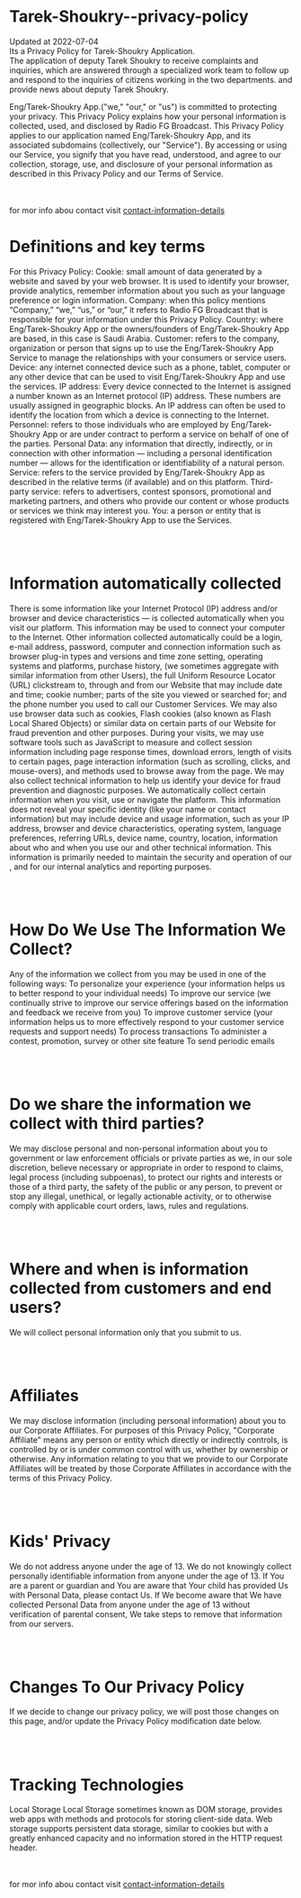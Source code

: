 # Tarek-Shoukry--privacy-policy
Updated at 2022-07-04 <br>
Its a Privacy Policy for Tarek-Shoukry Application.<br>
The application of deputy Tarek Shoukry to receive complaints and inquiries, which are answered through a specialized work team to follow up and respond to the inquiries of citizens working in the two departments. and provide news about deputy Tarek Shoukry.



Eng/Tarek-Shoukry App.("we," "our," or "us") is committed to protecting your privacy. This Privacy Policy explains how your personal information is collected, used, and disclosed by Radio FG Broadcast.
This Privacy Policy applies to our application named Eng/Tarek-Shoukry App, and its associated subdomains (collectively, our "Service").
By accessing or using our Service, you signify that you have read, understood, and agree to our collection, storage, use, and disclosure of your personal information as described in this Privacy Policy and our Terms of Service.

<br><br>
for mor info abou contact visit
<a href= 'github.com/MohammedSalehelShazly/Tarek-Shoukry--contact-information-details'>contact-information-details</a>

<h1> Definitions and key terms </h1> 
For this Privacy Policy:
Cookie: small amount of data generated by a website and saved by your web browser. It is used to identify your browser, provide analytics, remember information about you such as your language preference or login information.
Company: when this policy mentions “Company,” “we,” “us,” or “our,” it refers to Radio FG Broadcast that is responsible for your information under this Privacy Policy.
Country: where Eng/Tarek-Shoukry App or the owners/founders of Eng/Tarek-Shoukry App are based, in this case is Saudi Arabia.
Customer: refers to the company, organization or person that signs up to use the Eng/Tarek-Shoukry App Service to manage the relationships with your consumers or service users.
Device: any internet connected device such as a phone, tablet, computer or any other device that can be used to visit Eng/Tarek-Shoukry App and use the services.
IP address: Every device connected to the Internet is assigned a number known as an Internet protocol (IP) address. These numbers are usually assigned in geographic blocks. An IP address can often be used to identify the location from which a device is connecting to the Internet.
Personnel: refers to those individuals who are employed by Eng/Tarek-Shoukry App or are under contract to perform a service on behalf of one of the parties.
Personal Data: any information that directly, indirectly, or in connection with other information — including a personal identification number — allows for the identification or identifiability of a natural person.
Service: refers to the service provided by Eng/Tarek-Shoukry App as described in the relative terms (if available) and on this platform.
Third-party service: refers to advertisers, contest sponsors, promotional and marketing partners, and others who provide our content or whose products or services we think may interest you.
You: a person or entity that is registered with Eng/Tarek-Shoukry App to use the Services.

<br><br>

<h1> Information automatically collected </h1> 
There is some information like your Internet Protocol (IP) address and/or browser and device characteristics — is collected automatically when you visit our platform. This information may be used to connect your computer to the Internet. Other information collected automatically   could be a login, e-mail address, password, computer and connection information such as browser plug-in types and versions and time zone setting, operating systems and platforms, purchase history, (we sometimes aggregate with similar information from other Users), the full Uniform Resource Locator (URL) clickstream to, through and from our Website that may include date and time; cookie number; parts of the site you viewed or searched for; and the phone number you used to call our Customer Services. We may also use browser data such as cookies, Flash cookies (also known as Flash Local Shared Objects) or similar data on certain parts of our Website for fraud prevention and other purposes. During your visits, we may use software tools such as JavaScript to measure and collect session information including page response times, download errors, length of visits to certain pages, page interaction information (such as scrolling, clicks, and mouse-overs), and methods used to browse away from the page. We may also collect technical information to help us identify your device for fraud prevention and diagnostic purposes.
We automatically collect certain information when you visit, use or navigate the platform. This information does not reveal your specific identity (like your name or contact information) but may include device and usage information, such as your IP address, browser and device characteristics, operating system, language preferences, referring URLs, device name, country, location, information about who and when you use our and other technical information. This information is primarily needed to maintain the security and operation of our , and for our internal analytics and reporting purposes.

<br> <br>

<h1> How Do We Use The Information We Collect?</h1> 
Any of the information we collect from you may be used in one of the following ways:
To personalize your experience (your information helps us to better respond to your individual needs)
To improve our service (we continually strive to improve our service offerings based on the information and feedback we receive from you)
To improve customer service (your information helps us to more effectively respond to your customer service requests and support needs)
To process transactions
To administer a contest, promotion, survey or other site feature
To send periodic emails

<br> <br>

<h1> Do we share the information we collect with third parties? </h1>
We may disclose personal and non-personal information about you to government or law enforcement officials or private parties as we, in our sole discretion, believe necessary or appropriate in order to respond to claims, legal process (including subpoenas), to protect our rights and interests or those of a third party, the safety of the public or any person, to prevent or stop any illegal, unethical, or legally actionable activity, or to otherwise comply with applicable court orders, laws, rules and regulations.

<br> <br>

<h1> Where and when is information collected from customers and end users? </h1> 
We will collect personal information only that you submit to us.

<br> <br>

<h1> Affiliates </h1> 
We may disclose information (including personal information) about you to our Corporate Affiliates. For purposes of this Privacy Policy, "Corporate Affiliate" means any person or entity which directly or indirectly controls, is controlled by or is under common control with us, whether by ownership or otherwise. Any information relating to you that we provide to our Corporate Affiliates will be treated by those Corporate Affiliates in accordance with the terms of this Privacy Policy.

<br> <br>

<h1> Kids' Privacy </h1> 
We do not address anyone under the age of 13. We do not knowingly collect personally identifiable information from anyone under the age of 13. If You are a parent or guardian and You are aware that Your child has provided Us with Personal Data, please contact Us. If We become aware that We have collected Personal Data from anyone under the age of 13 without verification of parental consent, We take steps to remove that information from our servers.

<br> <br>

<h1> Changes To Our Privacy Policy </h1> 
If we decide to change our privacy policy, we will post those changes on this page, and/or update the Privacy Policy modification date below.

<br> <br>

<h1> Tracking Technologies </h1> 
Local Storage
Local Storage sometimes known as DOM storage, provides web apps with methods and protocols for storing client-side data. Web storage supports persistent data storage, similar to cookies but with a greatly enhanced capacity and no information stored in the HTTP request header.

<br><br>
for mor info abou contact visit
<a href= 'github.com/MohammedSalehelShazly/Tarek-Shoukry--contact-information-details'>contact-information-details</a>








